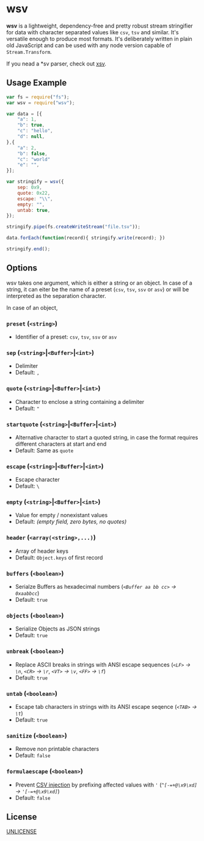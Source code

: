 # wsv

**wsv** is a lightweight, dependency-free and pretty robust stream stringifier for data with character separated values like `csv`, `tsv` and similar. It's versatile enough to produce most formats.
It's deliberately written in plain old JavaScript and can be used with any node version capable of `Stream.Transform`.

If you nead a *sv parser, check out [xsv](https://www.npmjs.com/package/xsv).

## Usage Example

```javascript
var fs = require("fs");
var wsv = require("wsv");

var data = [{
	"a": 1,
	"b": true,
	"c": "hello",
	"d": null,
},{
	"a": 2,
	"b": false,
	"c": "world"
	"e": "",
}];

var stringify = wsv({
	sep: 0x9,
	quote: 0x22,
	escape: "\\",
	empty: "",
	untab: true,
});

stringify.pipe(fs.createWriteStream("file.tsv"));

data.forEach(function(record){ stringify.write(record); })

stringify.end();

```

## Options

wsv takes one argument, which is either a string or an object. In case of a string, it can eiter be the name of a preset (`csv`, `tsv`, `ssv` or `asv`) or will be interpreted as the separation character.

In case of an object, 

### `preset` (`<string>`)
* Identifier of a preset: `csv`, `tsv`, `ssv` or `asv`

### `sep` (`<string>`|`<Buffer>`|`<int>`)
* Delimiter
* Default: `,`

### `quote` (`<string>`|`<Buffer>`|`<int>`)
* Character to enclose a string containing a delimiter
* Default: `"`

### `startquote`  (`<string>`|`<Buffer>`|`<int>`)
* Alternative character to start a quoted string, in case the format requires different characters at start and end
* Default: Same as `quote` 
	
### `escape` (`<string>`|`<Buffer>`|`<int>`)
* Escape character
* Default: `\`

### `empty` (`<string>`|`<Buffer>`|`<int>`)
* Value for empty / nonexistant values
* Default: *(empty field, zero bytes, no quotes)*

### `header` (`<array(<string>,...)`)
* Array of header keys
* Default: `Object.keys` of first record

### `buffers` (`<boolean>`)
* Serialze Buffers as hexadecimal numbers (*`<Buffer aa bb cc>` → `0xaabbcc`*)
* Default: `true`

### `objects` (`<boolean>`)
* Serialize Objects as JSON strings
* Default: `true`

### `unbreak` (`<boolean>`)
* Replace ASCII breaks in strings with ANSI escape sequences (*`<LF>` → `\n`*, *`<CR>` → `\r`*, *`<VT>` → `\v`*, *`<FF>` → `\f`*)
* Default: `true`

### `untab` (`<boolean>`)
* Escape tab characters in strings with its ANSI escape seqence (*`<TAB>` → `\t`*)
* Default: `true`

### `sanitize` (`<boolean>`)
* Remove non printable characters
* Default: `false`

### `formulaescape` (`<boolean>`)
* Prevent [CSV injection](https://owasp.org/www-community/attacks/CSV_Injection) by prefixing affected values with `'` (*`^[-=+@\x9\xd]` → `'[-=+@\x9\xd]`*)
* Default: `false`

## License

[UNLICENSE](UNLICENSE)

